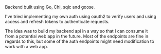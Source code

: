 Backend built using Go, Chi, sqlc and goose.

I've tried implementing my own auth using oauth2 to verify users
and using access and refresh tokens to authenticate requests.


The idea was to build my backend api in a way so that I can consume it
from a potential web app in the future. Most of the endpoints are fine in regards to this,
but some of the auth endpoints might need modification to work with a web app.
